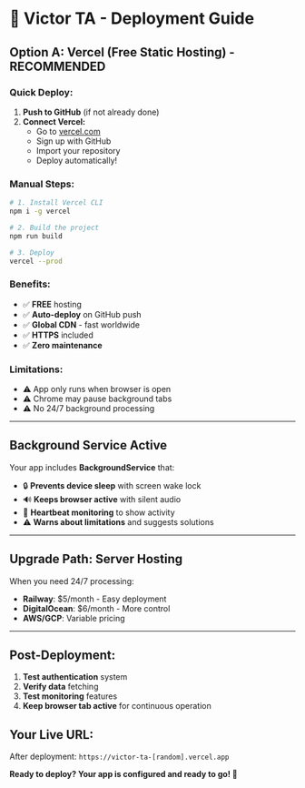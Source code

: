 # 🚀 Victor TA - Deployment Guide

## **Option A: Vercel (Free Static Hosting) - RECOMMENDED**

### **Quick Deploy:**
1. **Push to GitHub** (if not already done)
2. **Connect Vercel:**
   - Go to [vercel.com](https://vercel.com)
   - Sign up with GitHub
   - Import your repository
   - Deploy automatically!

### **Manual Steps:**
```bash
# 1. Install Vercel CLI
npm i -g vercel

# 2. Build the project
npm run build

# 3. Deploy
vercel --prod
```

### **Benefits:**
- ✅ **FREE** hosting
- ✅ **Auto-deploy** on GitHub push
- ✅ **Global CDN** - fast worldwide
- ✅ **HTTPS** included
- ✅ **Zero maintenance**

### **Limitations:**
- ⚠️ App only runs when browser is open
- ⚠️ Chrome may pause background tabs
- ⚠️ No 24/7 background processing

---

## **Background Service Active**
Your app includes **BackgroundService** that:
- 🔒 **Prevents device sleep** with screen wake lock
- 🔊 **Keeps browser active** with silent audio
- 💓 **Heartbeat monitoring** to show activity
- ⚠️ **Warns about limitations** and suggests solutions

---

## **Upgrade Path: Server Hosting**
When you need 24/7 processing:
- **Railway**: $5/month - Easy deployment
- **DigitalOcean**: $6/month - More control
- **AWS/GCP**: Variable pricing

---

## **Post-Deployment:**
1. **Test authentication** system
2. **Verify data** fetching
3. **Test monitoring** features
4. **Keep browser tab active** for continuous operation

## **Your Live URL:**
After deployment: `https://victor-ta-[random].vercel.app`

**Ready to deploy? Your app is configured and ready to go! 🎉** 
